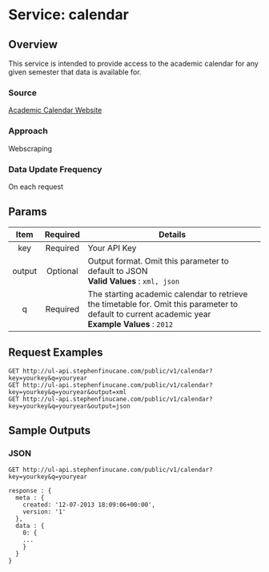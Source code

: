 # Service: calendar #

## Overview ##
This service is intended to provide access to the academic calendar for any 
given semester that data is available for.

### Source ###
[Academic Calendar Website][cr_src]

[cr_src]: http://www2.ul.ie/web/WWW/Services/Academic_Calendar "UL Academic Calendar Website"

### Approach ###
Webscraping

### Data Update Frequency ###
On each request

## Params ##

Item    | Required  | Details
:------:|:---------:|----------------------------------------------------------
key     | Required  | Your API Key
output  | Optional  | Output format. Omit this parameter to default to JSON <br> **Valid Values** : `xml, json`
q       | Required  | The starting academic calendar to retrieve the timetable for. Omit this parameter to default to current academic year <br> **Example Values** : `2012`

## Request Examples ##

~~~~~~~~~~~~~
GET http://ul-api.stephenfinucane.com/public/v1/calendar?key=yourkey&q=youryear
GET http://ul-api.stephenfinucane.com/public/v1/calendar?key=yourkey&q=youryear&output=xml
GET http://ul-api.stephenfinucane.com/public/v1/calendar?key=yourkey&q=youryear&output=json
~~~~~~~~~~~~~

## Sample Outputs ##
### JSON ###

~~~~~~~~~~~~~
GET http://ul-api.stephenfinucane.com/public/v1/calendar?key=yourkey&q=youryear
~~~~~~~~~~~~~

~~~~~~~~~~~~~{.json}
response : {
  meta : {
    created: '12-07-2013 18:09:06+00:00',
    version: '1'
  },
  data : {
    0: {
    ...
    }
  }
}
~~~~~~~~~~~~~